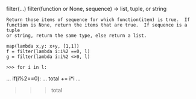 filter(...)
    filter(function or None, sequence) -> list, tuple, or string

    Return those items of sequence for which function(item) is true.  If
    function is None, return the items that are true.  If sequence is a tuple
    or string, return the same type, else return a list.
    
    map(lambda x,y: x+y, [1,1])
    f = filter(lambda i:i%2 ==0, l)
    g = filter(lambda i:i%2 <>0, l)
    
    >>> for i in l:
...   if(i%2==0):
...     total += i*i
...
>>> total
    
